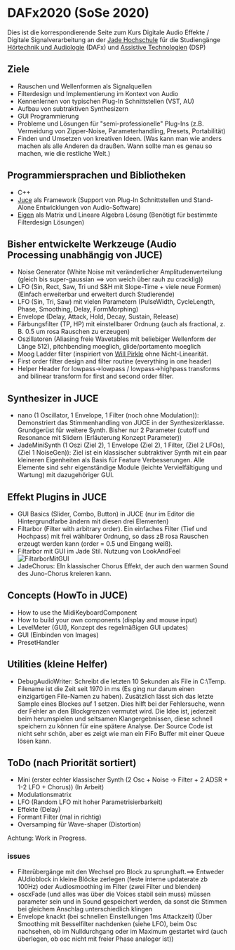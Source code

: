 # DAFx2020 (SoSe 2020)

Dies ist die korrespondierende Seite zum Kurs Digitale Audio Effekte / Digitale Signalverarbeitung an der [Jade Hochschule](https://www.jade-hs.de/) für die Studiengänge [Hörtechnik und Audiologie](https://www.jade-hs.de/tgm/studium/ha/) (DAFx) und [Assistive Technologien](https://www.jade-hs.de/tgm/studium/at/) (DSP)

## Ziele

* Rauschen und Wellenformen als Signalquellen
* Filterdesign und Implementierung im Kontext von Audio
* Kennenlernen von typischen Plug-In Schnittstellen (VST, AU)
* Aufbau von subtraktiven Synthesizern
* GUI Programmierung
* Probleme und Lösungen für "semi-professionelle" Plug-Ins (z.B. Vermeidung von Zipper-Noise, Parameterhandling, Presets, Portabilität)
* Finden und Umsetzen von kreativen Ideen. (Was kann man wie anders machen als alle Anderen da draußen. Wann sollte man es genau so machen, wie die restliche Welt.)

## Programmiersprachen und Bibliotheken

* C++
* [Juce](https://juce.com/) als Framework (Support von Plug-In Schnittstellen und Stand-Alone Entwicklungen von Audio-Software)
* [Eigen](http://eigen.tuxfamily.org/) als Matrix und Lineare Algebra Lösung (Benötigt für bestimmte Filterdesign Lösungen)

## Bisher entwickelte Werkzeuge (Audio Processing unabhängig von JUCE)

* Noise Generator (White Noise mit veränderlicher Amplitudenverteilung (gleich bis super-gaussian ==> von weich über rauh zu cracklig))
* LFO (Sin, Rect, Saw, Tri und S&H mit Slope-Time + viele neue Formen) (Einfach erweiterbar und erweitert durch Studierende)
* LFO (Sin, Tri, Saw) mit vielen Parametern (PulseWidth, CycleLength, Phase, Smoothing, Delay, FormMorphing)
* Envelope (Delay, Attack, Hold, Decay, Sustain, Release)
* Färbungsfilter (TP, HP) mit einstellbarer Ordnung (auch als fractional, z. B. 0.5 um rosa Rauschen zu erzeugen)
* Oszillatoren (Aliasing freie Wavetables mit beliebiger Wellenform der Länge 512), pitchbending moeglich, glide/portamento moeglich
* Moog Ladder filter (inspiriert von [Will Pirkle](https://www.willpirkle.com/) ohne Nicht-Linearität.
* First order filter design and filter routine (everything in one header)
* Helper Header for lowpass->lowpass / lowpass->highpass transforms and bilinear transform for first and second order filter.

## Synthesizer in JUCE

* nano (1 Oscillator, 1 Envelope, 1 Filter (noch ohne Modulation)): Demonstriert das Stimmenhandling von JUCE in der Synthesizerklasse. Grundgerüst für weitere Synth. Bisher nur 2 Parameter (cutoff und Resonance mit Slidern (Erläuterung Konzept Parameter)) 
* JadeMiniSynth (1 Oszi (Ziel 2), 1 Envelope (Ziel 2), 1 Filter, (Ziel 2 LFOs), (Ziel 1 NoiseGen)): Ziel ist ein klassischer subtraktiver Synth mit ein paar kleineren Eigenheiten als Basis für Feature Verbesserungen. Alle Elemente sind sehr eigenständige Module (leichte Vervielfältigung und Wartung) mit dazugehöriger GUI.

## Effekt Plugins in JUCE

* GUI Basics (Slider, Combo, Button) in JUCE (nur im Editor die Hintergrundfarbe ändern mit diesen drei Elementen)
* Filtarbor (Filter with arbitrary order).  Ein einfaches Filter (Tief und Hochpass) mit frei wählbarer Ordnung, so dass zB rosa Rauschen erzeugt werden kann (order = 0.5 und Eingang weiß).  
* Filtarbor mit GUI im Jade Stil. Nutzung von LookAndFeel ![FiltarborMitGUI](/img/FiltarborJadeGui.jpg)
* JadeChorus: EIn klassischer Chorus Effekt, der auch den warmen Sound des Juno-Chorus kreieren kann.

## Concepts (HowTo in JUCE)

* How to use the MidiKeyboardComponent
* How to build your own components (display and mouse input)
* LevelMeter (GUI), Konzept des regelmäßigen GUI updates)
* GUI (Einbinden von Images)
* PresetHandler

## Utilities (kleine Helfer)

* DebugAudioWriter: Schreibt die letzten 10 Sekunden als File in C:\Temp. Filename ist die Zeit seit 1970 in ms (Es ging nur darum einen einzigartigen File-Namen zu haben). Zusätzlich lässt sich das letzte Sample eines Blockes auf 1 setzen. Dies hilft bei der Fehlersuche, wenn der Fehler an den Blockgrenzen vermutet wird. Die Idee ist, jederzeit beim herumspielen und seltsamen Klangergebnissen, diese schnell speichern zu können für eine spätere Analyse. Der Source Code ist nicht sehr schön, aber es zeigt wie man ein FiFo Buffer mit einer Queue lösen kann.

## ToDo (nach Priorität sortiert)

* Mini (erster echter klassischer Synth (2 Osc + Noise -> Filter + 2 ADSR + 1-2 LFO + Chorus)) (In Arbeit)
* Modulationsmatrix
* LFO (Random LFO mit hoher Parametrisierbarkeit)
* Effekte (Delay)
* Formant Filter (mal in richtig)
* Oversamping für Wave-shaper (Distortion)

Achtung: Work in Progress.

### issues

* Filterübergänge mit den Wechsel pro Block zu sprunghaft.==> Entweder AUdioblock in kleine Blöcke zerlegen (feste interne updaterate zb 100Hz)  oder Audiosmoothing im Filter (zwei Filter und blenden)
* oscxFade (und alles was über die Voices stabil sein muss) müssen parameter sein und in Sound gespeichert werden, da sonst die Stimmen bei gleichem Anschlag unterschiedlich klingen
* Envelope knackt (bei schnellen Einstellungen 1ms Attackzeit) (Über Smoothing mit Besselfilter nachdenken (siehe LFO), beim Osc nachsehen, ob im Nulldurchgang  oder im Maximum gestartet wird (auch überlegen, ob osc nicht mit freier Phase analoger ist))

